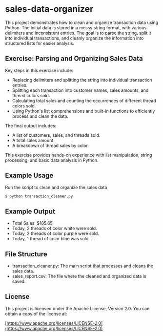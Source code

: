 # sales-data-organizer

This project demonstrates how to clean and organize transaction data using Python. The initial data is stored in a messy string format, with various delimiters and inconsistent entries. The goal is to parse the string, split it into individual transactions, and cleanly organize the information into structured lists for easier analysis.

## Exercise: Parsing and Organizing Sales Data

Key steps in this exercise include:

- Replacing delimiters and splitting the string into individual transaction entries.
- Splitting each transaction into customer names, sales amounts, and thread colors sold.
- Calculating total sales and counting the occurrences of different thread colors sold.
- Using Python's list comprehensions and built-in functions to efficiently process and clean the data.

The final output includes:

- A list of customers, sales, and threads sold.
- A total sales amount.
- A breakdown of thread sales by color.

This exercise provides hands-on experience with list manipulation, string processing, and basic data analysis in Python.

## Example Usage

Run the script to clean and organize the sales data

```bash
$ python transaction_cleaner.py

```

## Example Output

- Total Sales: $185.65
- Today, 2 threads of color white were sold.
- Today, 2 threads of color purple were sold.
- Today, 1 thread of color blue was sold.
...

## File Structure
- transaction_cleaner.py: The main script that processes and cleans the sales data.
- sales_report.csv: The file where the cleaned and organized data is saved.

## License

This project is licensed under the Apache License, Version 2.0. You can obtain a copy of the license at:

[https://www.apache.org/licenses/LICENSE-2.0](https://www.apache.org/licenses/LICENSE-2.0)